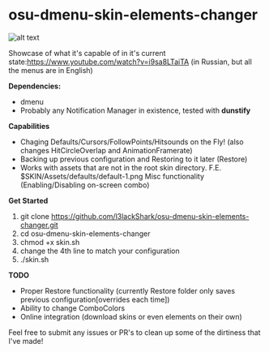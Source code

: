 # osu-dmenu-skin-elements-changer
![alt text](https://cdn.discordapp.com/attachments/562954897163812865/662493419066621952/unknown.png "Logo Title Text 1")

Showcase of what it's capable of in it's current state:https://www.youtube.com/watch?v=i9sa8LTaiTA (in Russian, but all the menus are in English)

**Dependencies:**
- dmenu
- Probably any Notification Manager in existence, tested with **dunstify**

**Capabilities**
- Chaging Defaults/Cursors/FollowPoints/Hitsounds on the Fly! (also changes HitCircleOverlap and AnimationFramerate)
- Backing up previous configuration and Restoring to it later (Restore)
- Works with assets that are not in the root skin directory. F.E. $SKIN/Assets/defaults/default-1.png
Misc functionality (Enabling/Disabling on-screen combo)

**Get Started** 
1. git clone https://github.com/l3lackShark/osu-dmenu-skin-elements-changer.git
2. cd osu-dmenu-skin-elements-changer
3. chmod +x skin.sh
4. change the 4th line to match your configuration
4. ./skin.sh

**TODO**
- Proper Restore functionality (currently Restore folder only saves previous configuration[overrides each time])
- Ability to change ComboColors
- Online integration (download skins or even elements on their own)


Feel free to submit any issues or PR's to clean up some of the dirtiness that I've made!
